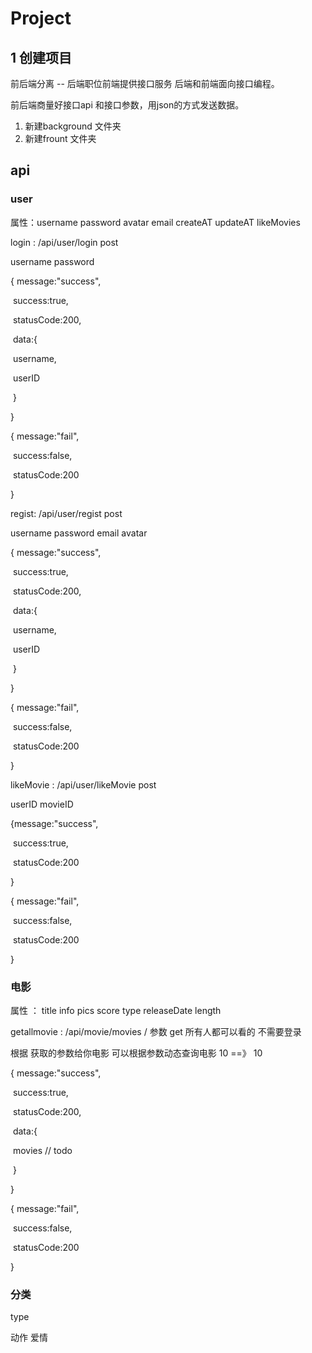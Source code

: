# Project

## 1 创建项目

前后端分离 -- 后端职位前端提供接口服务 后端和前端面向接口编程。

前后端商量好接口api  和接口参数，用json的方式发送数据。

1. 新建background 文件夹
2. 新建frount 文件夹

## api

### user

属性：username   password avatar email createAT updateAT likeMovies 

login : /api/user/login      post

username password 

{ message:"success",  

​	success:true,

​	statusCode:200,

​		data:{

​		username,

​		userID

​	}

}

{ message:"fail",

​	success:false,

​	statusCode:200

}

regist: /api/user/regist   post

username password  email avatar 

{ message:"success",

​	success:true,

​	statusCode:200,

​		data:{

​		username,

​		userID

​	}

}

{ message:"fail",

​	success:false,

​	statusCode:200

}

likeMovie : /api/user/likeMovie   post

userID  movieID

{message:"success",

​	success:true,

​	statusCode:200

}

{ message:"fail",

​	success:false,

​	statusCode:200

}

### 电影

属性 ： title info pics score type releaseDate length

getallmovie : /api/movie/movies / 参数     get   所有人都可以看的  不需要登录

根据  获取的参数给你电影   可以根据参数动态查询电影   10  ==》 10  

{ message:"success",

​	success:true,

​	statusCode:200,

​		data:{

​		movies  // todo

​	}

}

{ message:"fail",

​	success:false,

​	statusCode:200

}



### 分类

type 

动作  爱情







